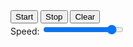 <html lang="en">
<head>
<meta charset="UTF-8">
<meta name="viewport" content="width=device-width, initial-scale=1.0">
<title>Conway's Game of Life</title>
<link rel="stylesheet" href="helloworld.css">
</head>
<body>
<canvas id="gameCanvas"></canvas>
<div id="controls">
    <button onclick="start()">Start</button>
    <button onclick="stop()">Stop</button>
    <button onclick="clearGrid()">Clear</button>
    <div>
        <label for="speedRange">Speed:</label>
        <input type="range" id="speedRange" min="10" max="1000" value="900" oninput="adjustSpeed(this.value)">
    </div>
</div>
<script>
const canvas = document.getElementById('gameCanvas');
const ctx = canvas.getContext('2d');

// Size of the grid
const gridSize = 50;
const cellSize = 10; // Size of each cell in pixels
let speed = 100; // Milliseconds per frame

canvas.width = gridSize * cellSize;
canvas.height = gridSize * cellSize;

let grid = Array.from({ length: gridSize }, () => Array.from({ length: gridSize }, () => 0));
let intervalId = null;

// Function to update the grid
function updateGrid() {
    const newGrid = Array.from({ length: gridSize }, () => Array.from({ length: gridSize }, () => 0));
    for (let i = 0; i < gridSize; i++) {
        for (let j = 0; j < gridSize; j++) {
            const neighbors = countNeighbors(i, j);
            if (grid[i][j] === 1) {
                if (neighbors < 2 || neighbors > 3) {
                    newGrid[i][j] = 0;
                } else {
                    newGrid[i][j] = 1;
                }
            } else {
                if (neighbors === 3) {
                    newGrid[i][j] = 1;
                }
            }
        }
    }
    grid = newGrid;
}

// Function to count the number of live neighbors
function countNeighbors(x, y) {
    let count = 0;
    for (let i = -1; i <= 1; i++) {
        for (let j = -1; j <= 1; j++) {
            if (i === 0 && j === 0) continue;
            const nx = x + i;
            const ny = y + j;
            if (nx >= 0 && nx < gridSize && ny >= 0 && ny < gridSize && grid[nx][ny] === 1) {
                count++;
            }
        }
    }
    return count;
}

// Function to draw the grid
function drawGrid() {
    ctx.clearRect(0, 0, canvas.width, canvas.height);
    for (let i = 0; i < gridSize; i++) {
        for (let j = 0; j < gridSize; j++) {
            if (grid[i][j] === 1) {
                ctx.fillStyle = 'black';
            } else {
                ctx.fillStyle = 'white';
            }
            ctx.fillRect(j * cellSize, i * cellSize, cellSize, cellSize);
        }
    }
    drawGridLines();
}

function drawGridLines() {
    ctx.strokeStyle = '#ccc';
    for (let i = 0; i <= gridSize; i++) {
        ctx.beginPath();
        ctx.moveTo(0, i * cellSize);
        ctx.lineTo(canvas.width, i * cellSize);
        ctx.stroke();
        ctx.beginPath();
        ctx.moveTo(i * cellSize, 0);
        ctx.lineTo(i * cellSize, canvas.height);
        ctx.stroke();
    }
}

// Mouse event listeners for toggling cells
canvas.addEventListener('mousedown', function(event) {
    const x = Math.floor(event.offsetY / cellSize);
    const y = Math.floor(event.offsetX / cellSize);
    grid[x][y] = 1 - grid[x][y]; // Toggle cell state
    drawGrid();
});

// Start the simulation
function start() {
    intervalId = setInterval(function() {
        updateGrid();
        drawGrid();
    }, speed);
}

// Stop the simulation
function stop() {
    clearInterval(intervalId);
}

// Clear the grid
function clearGrid() {
    clearInterval(intervalId);
    grid = Array.from({ length: gridSize }, () => Array.from({ length: gridSize }, () => 0));
    drawGrid();
}

// Adjust the speed of the simulation
function adjustSpeed(newSpeed) {
    speed = 1010 - newSpeed; // Invert the scale
    if (intervalId) {
        clearInterval(intervalId);
        start();
    }
}
</script>
